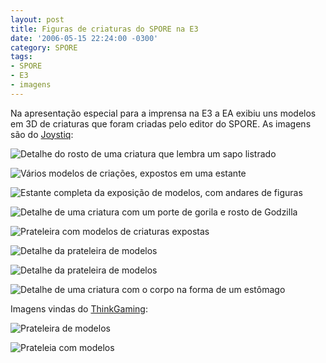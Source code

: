 ```yaml
---
layout: post
title: Figuras de criaturas do SPORE na E3
date: '2006-05-15 22:24:00 -0300'
category: SPORE
tags:
- SPORE
- E3
- imagens
---
```

Na apresentação especial para a imprensa na E3 a EA exibiu uns modelos em 3D de criaturas que foram criadas pelo editor do SPORE. As imagens são do [Joystiq](http://www.joystiq.com/2006/05/11/spore-figurines-at-e3/):

![Detalhe do rosto de uma criatura que lembra um sapo listrado](https://i.imgur.com/ZZYuBcQ.jpg)

![Vários modelos de criações, expostos em uma estante](https://i.imgur.com/J13lg2a.jpg)

![Estante completa da exposição de modelos, com andares de figuras](https://i.imgur.com/DzCjn13.jpg)

![Detalhe de uma criatura com um porte de gorila e rosto de Godzilla](https://i.imgur.com/46k7vgp.jpg)

![Prateleira com modelos de criaturas expostas](https://i.imgur.com/WGob70C.jpg)

![Detalhe da prateleira de modelos](https://i.imgur.com/1Mc6vGi.jpg)

![Detalhe da prateleira de modelos](https://i.imgur.com/i4X4TLE.jpg)

![Detalhe de uma criatura com o corpo na forma de um estômago](https://i.imgur.com/H6X1nRp.jpg)

Imagens vindas do [ThinkGaming](http://thinkgaming.org/content/view/255/27/):

![Prateleira de modelos](https://i.imgur.com/iAAENMR.jpg)

![Prateleia com modelos](https://i.imgur.com/zQHYWZA.jpg)
